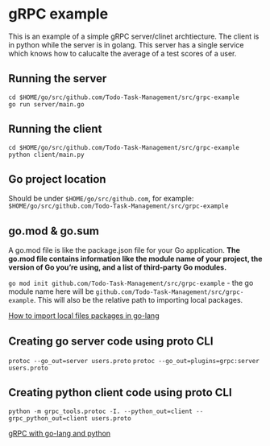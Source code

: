 # gRPC example
This is an example of a simple gRPC server/clinet archtiecture.
The client is in python while the server is in golang. 
This server has a single service which knows how to calucalte the average of a test scores of a user.

## Running the server 
```
cd $HOME/go/src/github.com/Todo-Task-Management/src/grpc-example
go run server/main.go
```

## Running the client
```
cd $HOME/go/src/github.com/Todo-Task-Management/src/grpc-example
python client/main.py
```

## Go project location
Should be under ```$HOME/go/src/github.com```, for example: ```$HOME/go/src/github.com/Todo-Task-Management/src/grpc-example```

## go.mod & go.sum
A go.mod file is like the package.json file for your Go application.
**The go.mod file contains information like the module name of your project, the version of Go you’re using, and a list of third-party Go modules.**

```go mod init github.com/Todo-Task-Management/src/grpc-example``` - the go module name here will be ```github.com/Todo-Task-Management/src/grpc-example```. 
This will also be the relative path to importing local packages.

[How to import local files packages in go-lang](https://linguinecode.com/post/how-to-import-local-files-packages-in-golang)

## Creating go server code using proto CLI
```protoc --go_out=server users.proto```
```protoc --go_out=plugins=grpc:server users.proto```

## Creating python client code using proto CLI
```python -m grpc_tools.protoc -I. --python_out=client --grpc_python_out=client users.proto```


[gRPC with go-lang and python](https://medium.com/@andersonborges_70700/grpc-with-golang-and-python-f5b7aa602d74)